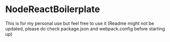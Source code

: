 # NodeReactBoilerplate
This is for my personal use but feel free to use it (Readme might not be updated, please do check package.json and webpack.config before starting up)
